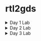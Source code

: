 # rtl2gds

<details>
  <summary> Day 1 Lab  </summary>
  
![image](https://github.com/user-attachments/assets/51bb7bea-3309-4f75-b56f-43431fba601a)

</details>

<details>
  <summary> Day 2 Lab  </summary>

![image](https://github.com/user-attachments/assets/ecfa04f7-6f66-4207-a730-6d27609e5b47)

</details>

<details>
  <summary> Day 3 Lab  </summary>
  
![image](https://github.com/user-attachments/assets/4526c5dc-1411-41a0-bc48-9e602bbfd233)


</details>

